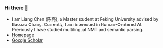 ### Hi there 👋

- I am Liang Chen (陈亮), a Master student at Peking University advised by Baobao Chang. Currently, I am interested in Human-Centered AI. Previously I have studied multilingual NMT and semantic parsing.
- [Homepage](https://chenllliang.github.io/about/?version=23422)
- [Google Scholar](https://scholar.google.com/citations?user=lMKPaTYAAAAJ&hl=en)


